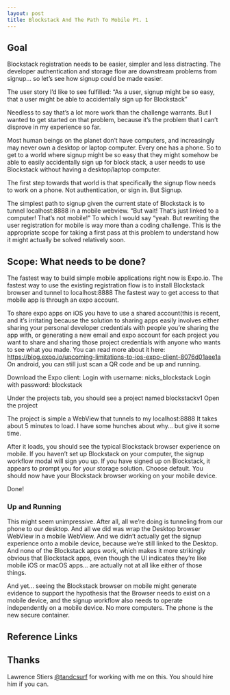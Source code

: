 ```yaml
---
layout: post
title: Blockstack And The Path To Mobile Pt. 1
---
```


## Goal

Blockstack registration needs to be easier, simpler and less distracting. The developer authentication and storage flow are downstream problems from signup… so let’s see how signup could be made easier.

The user story I’d like to see fulfilled:
“As a user, signup might be so easy, that a user might be able to accidentally sign up for Blockstack”

Needless to say that’s a lot more work than the challenge warrants. 
But I wanted to get started on that problem, because it’s the problem that I can’t disprove in my experience so far.

Most human beings on the planet don’t have computers, and increasingly may never own a desktop or laptop computer. 
Every one has a phone.
So to get to a world where signup might be so easy that they might somehow be able to easily accidentally sign up for block stack, a user needs to use Blockstack without having a desktop/laptop computer.

The first step towards that world is that specifically the signup flow needs to work on a phone. Not authentication, or sign in. But Signup.

The simplest path to signup given the current state of Blockstack is to tunnel localhost:8888 in a mobile webview. “But wait! That’s just linked to a computer! That’s not mobile!” To which I would say “yeah. But rewriting the user registration for mobile is way more than a coding challenge. This is the appropriate scope for taking a first pass at this problem to understand how it might actually be solved relatively soon.


## Scope: What needs to be done?

The fastest way to build simple mobile applications right now is Expo.io.
The fastest way to use the existing registration flow is to install Blockstack browser and tunnel to localhost:8888
The fastest way to get access to that mobile app is through an expo account.

To share expo apps on iOS you have to use a shared account(this is recent, and it’s irritating because the solution to sharing apps easily involves either sharing your personal developer credentials with people you’re sharing the app with, or generating a new email and expo account for each project you want to share and sharing those project credentials with anyone who wants to see what you made. You can read more about it here: https://blog.expo.io/upcoming-limitations-to-ios-expo-client-8076d01aee1a
On android, you can still just scan a QR code and be up and running.

Download the Expo client:
Login with username: nicks_blockstack
Login with password: blockstack

Under the projects tab, you should see a project named blockstackv1
Open the project

The project is simple a WebView that tunnels to my localhost:8888
It takes about 5 minutes to load. I have some hunches about why… but give it some time.

After it loads, you should see the typical Blockstack browser experience on mobile.
If you haven’t set up Blockstack on your computer, the signup workflow modal will sign you up.
If you have signed up on Blockstack, it appears to prompt you for your storage solution. Choose default.
You should now have your Blockstack browser working on your mobile device.

Done!


### Up and Running

This might seem unimpressive.
After all, all we’re doing is tunneling from our phone to our desktop.
And all we did was wrap the Desktop browser WebView in a mobile WebView.
And we didn’t actually get the signup experience onto a mobile device, because we’re still linked to the Desktop.
And none of the Blockstack apps work, which makes it more strikingly obvious that Blockstack apps, even though the UI indicates they’re like mobile iOS or macOS apps… are actually not at all like either of those things.

And yet… seeing the Blockstack browser on mobile might generate evidence to support the hypothesis that the Browser needs to exist on a mobile device, and the signup workflow also needs to operate independently on a mobile device. No more computers. The phone is the new secure container.


## Reference Links


## **Thanks** 
Lawrence Stiers [@tandcsurf](https://github.com/tandcsurf) for working with me on this. You should hire him if you can.


